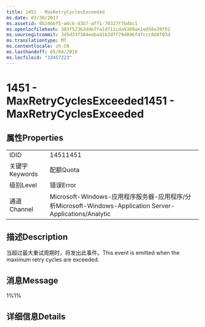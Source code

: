 ```yaml
---
title: 1451 - MaxRetryCyclesExceeded
ms.date: 03/30/2017
ms.assetid: 0b2466f5-a6cb-43b7-aff1-70327ffbdbc1
ms.openlocfilehash: 383f52362dde7fa1d711cda9369ae1ed58a39f81
ms.sourcegitcommit: 3d5d33f384eeba41b2dff79d096f47ccc8d8f03d
ms.translationtype: MT
ms.contentlocale: zh-CN
ms.lasthandoff: 05/04/2018
ms.locfileid: "33457223"
---
```

# <a name="1451---maxretrycyclesexceeded"></a><span data-ttu-id="e5d67-102">1451 - MaxRetryCyclesExceeded</span><span class="sxs-lookup"><span data-stu-id="e5d67-102">1451 - MaxRetryCyclesExceeded</span></span>
## <a name="properties"></a><span data-ttu-id="e5d67-103">属性</span><span class="sxs-lookup"><span data-stu-id="e5d67-103">Properties</span></span>  
  
|||  
|-|-|  
|<span data-ttu-id="e5d67-104">ID</span><span class="sxs-lookup"><span data-stu-id="e5d67-104">ID</span></span>|<span data-ttu-id="e5d67-105">1451</span><span class="sxs-lookup"><span data-stu-id="e5d67-105">1451</span></span>|  
|<span data-ttu-id="e5d67-106">关键字</span><span class="sxs-lookup"><span data-stu-id="e5d67-106">Keywords</span></span>|<span data-ttu-id="e5d67-107">配额</span><span class="sxs-lookup"><span data-stu-id="e5d67-107">Quota</span></span>|  
|<span data-ttu-id="e5d67-108">级别</span><span class="sxs-lookup"><span data-stu-id="e5d67-108">Level</span></span>|<span data-ttu-id="e5d67-109">错误</span><span class="sxs-lookup"><span data-stu-id="e5d67-109">Error</span></span>|  
|<span data-ttu-id="e5d67-110">通道</span><span class="sxs-lookup"><span data-stu-id="e5d67-110">Channel</span></span>|<span data-ttu-id="e5d67-111">Microsoft-Windows-应用程序服务器-应用程序/分析</span><span class="sxs-lookup"><span data-stu-id="e5d67-111">Microsoft-Windows-Application Server-Applications/Analytic</span></span>|  
  
## <a name="description"></a><span data-ttu-id="e5d67-112">描述</span><span class="sxs-lookup"><span data-stu-id="e5d67-112">Description</span></span>  
 <span data-ttu-id="e5d67-113">当超过最大重试周期时，将发出此事件。</span><span class="sxs-lookup"><span data-stu-id="e5d67-113">This event is emitted when the maximum retry cycles are exceeded.</span></span>  
  
## <a name="message"></a><span data-ttu-id="e5d67-114">消息</span><span class="sxs-lookup"><span data-stu-id="e5d67-114">Message</span></span>  
 <span data-ttu-id="e5d67-115">1%</span><span class="sxs-lookup"><span data-stu-id="e5d67-115">1%</span></span>  
  
## <a name="details"></a><span data-ttu-id="e5d67-116">详细信息</span><span class="sxs-lookup"><span data-stu-id="e5d67-116">Details</span></span>
